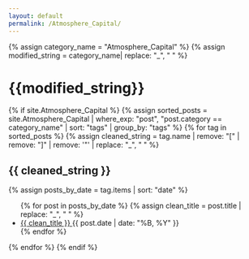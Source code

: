 ```yaml
---
layout: default
permalink: /Atmosphere_Capital/
---
```


{% assign category_name = "Atmosphere_Capital" %}
{% assign modified_string = category_name| replace: "_", " " %}
<h1>{{modified_string}}</h1>
{% if site.Atmosphere_Capital %}
{% assign sorted_posts = site.Atmosphere_Capital | where_exp: "post", "post.category == category_name" | sort: "tags" | group_by: "tags" %}
{% for tag in sorted_posts %}
{% assign cleaned_string = tag.name | remove: "[" | remove: "]" | remove: '"' | replace: "_", " " %}
<h2>{{ cleaned_string }}</h2>
{% assign posts_by_date = tag.items | sort: "date" %}
<ul>
{% for post in posts_by_date %}
{% assign clean_title = post.title | replace: "_", " " %}
<li><a href="{{ post.url | relative_url }}">{{ clean_title }} </a><span>{{ post.date | date: "%B, %Y" }}</span></li>
{% endfor %}
</ul>
{% endfor %}
{% endif %}
